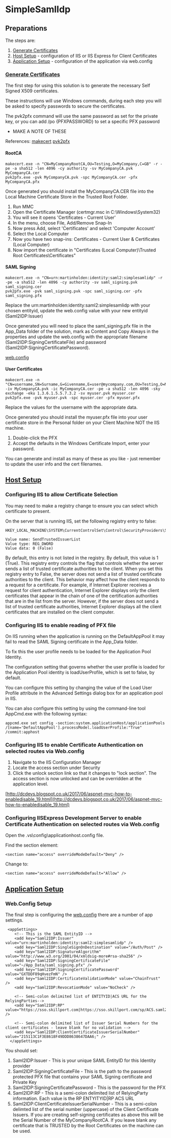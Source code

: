﻿# SimpleSamlIdp

## Preparations
The steps are:
1. [Generate Certificates](#generate-certificates)
2. [Host Setup](#host-setup) - configuration of IIS or IIS Express for Client Certificates
3. [Application Setup](#application-setup) - configuration of the application via web.config


### [Generate Certificates](#generate-certificates)
The first step for using this solution is to generate the necessary Self Signed X509 certificates.

These instructions will use Windows commands, during each step you will be asked to specify passwords to secure the certificates.

The pvk2pfx command will use the same password as set for the private key, or you can add /po {PFXPASSWORD} to set a specific PFX password

 - MAKE A NOTE OF THESE

References:
[makecert](https://docs.microsoft.com/en-us/windows-hardware/drivers/devtest/makecert)
[pvk2pfx](https://docs.microsoft.com/en-us/windows-hardware/drivers/devtest/pvk2pfx)


#### RootCA
~~~
makecert.exe -n "CN=MyCompanyRootCA,OU=Testing,O=MyCompany,C=GB" -r -pe -a sha512 -len 4096 -cy authority -sv MyCompanyCA.pvk MyCompanyCA.cer
pvk2pfx.exe -pvk MyCompanyCA.pvk -spc MyCompanyCA.cer -pfx MyCompanyCA.pfx
~~~

Once generated you should install the MyCompanyCA.CER file into the Local Machine Certificate Store in the Trusted Root Folder.

1. Run MMC
2. Open the Certificate Manager (certmgr.msc in C:\Windows\System32)
3. You will see it opens 'Certificates - Current User'
4. In the menu, choose File, Add/Remove Snap-In
5. Now press Add, select 'Certificates' and select 'Computer Account'
5. Select the Local Computer
6. Now you have two snap-ins: Certificates - Current User & Certificates (Local Computer)
8. Now import the certificate in "Certificates (Local Computer)\Trusted Root Certificates\Certificates"

#### SAML Signing
~~~
makecert.exe -n "CN=urn:martinholden:identity:saml2:simplesamlidp" -r -pe -a sha512 -len 4096 -cy authority -sv saml_signing.pvk saml_signing.cer
pvk2pfx.exe -pvk saml_signing.pvk -spc saml_signing.cer -pfx saml_signing.pfx
~~~
Replace the urn:martinholden:identity:saml2:simplesamlidp with your chosen entityid, update the web.config value with your new entityid (Saml2IDP:Issuer)

Once generated you will need to place the saml_signing.pfx file in the App_Data folder of the solution, mark as Content and Copy Always in the properties and update the web.config with the appropriate filename (Saml2IDP:SigningCertificateFile) and password (Saml2IDP:SigningCertificatePassword).

[web.config](https://github.com/martinholden-skillsoft/SimpleSamlIdp/blob/master/SimpleSamlIdp/Web.config)

#### User Certificates
~~~
makecert.exe -n "CN=username,SN=Surname,G=Givenname,E=user@mycompany.com,OU=Testing,O=MyCompany,C=GB" -iv MyCompanyCA.pvk -ic MyCompanyCA.cer -pe -a sha512 -len 4096 -sky exchange -eku 1.3.6.1.5.5.7.3.2 -sv myuser.pvk myuser.cer
pvk2pfx.exe -pvk myuser.pvk -spc myuser.cer -pfx myuser.pfx
~~~
Replace the values for the username with the appropriate data.

Once generated you should install the myuser.pfx file into your user certificate store in the Personal folder on your Client Machine NOT the IIS machine.

1. Double-click the PFX
2. Accept the defaults in the Windows Certificate Import, enter your password.

You can generate and install as many of these as you like - just remember to update the user info and the cert filenames.

## [Host Setup](#host-setup)

### Configuring IIS to allow Certificate Selection

You may need to make a registry change to ensure you can select which certificate to present.

On the server that is running IIS, set the following registry entry to false: 

~~~
HKEY_LOCAL_MACHINE\SYSTEM\CurrentControlSet\Control\SecurityProviders\SCHANNEL

Value name: SendTrustedIssuerList
Value type: REG_DWORD
Value data: 0 (False)
~~~

By default, this entry is not listed in the registry. By default, this value is 1 (True). This registry entry controls the flag that controls whether the server sends a list of trusted certificate authorities to the client. When you set this registry entry to False, the server does not send a list of trusted certificate authorities to the client. This behavior may affect how the client responds to a request for a certificate. For example, if Internet Explorer receives a request for client authentication, Internet Explorer displays only the client certificates that appear in the chain of one of the certification authorities that are in the list from the server. However, if the server does not send a list of trusted certificate authorities, Internet Explorer displays all the client certificates that are installed on the client computer. 

### Configuring IIS to enable reading of PFX file

On IIS running when the application is running on the DefaultAppPool it may fail to read the SAML Signing certificate in the App_Data folder.

To fix this the user profile needs to be loaded for the Application Pool Identity.

The configuration setting that governs whether the user profile is loaded for the Application Pool identity is loadUserProfile, which is set to false, by default.

You can configure this setting by changing the value of the Load User Profile attribute in the Advanced Settings dialog box for an application pool in IIS.

You can also configure this setting by using the command-line tool AppCmd.exe with the following syntax:
~~~
appcmd.exe set config -section:system.applicationHost/applicationPools /[name='DefaultAppPool'].processModel.loadUserProfile:"True" /commit:apphost
~~~

### Configuring IIS to enable Certificate Authentication on selected routes via Web.config

1. Navigate to the IIS Configuration Manager
2. Locate the access section under Security
3. Click the unlock section link so that it changes to "lock section". The access section is now unlocked and can be overridden at the application level. 

[http://dcdevs.blogspot.co.uk/2017/06/aspnet-mvc-how-to-enabledisable_19.html](http://dcdevs.blogspot.co.uk/2017/06/aspnet-mvc-how-to-enabledisable_19.html)

### Configuring IISExpress Development Server to enable Certificate Authentication on selected routes via Web.config

Open the .vs\config\applicationhost.config file.

Find the section element:
~~~
<section name="access" overrideModeDefault="Deny" />
~~~

Change to:
~~~
<section name="access" overrideModeDefault="Allow" />
~~~

## [Application Setup](#application-setup)
### Web.Config Setup

The final step is configuring the [web.config](https://github.com/martinholden-skillsoft/SimpleSamlIdp/blob/master/SimpleSamlIdp/Web.config) there are a number of app settings.

~~~
 <appSettings>
    <!-- This is the SAML EntityID -->
    <add key="Saml2IDP:Issuer" value="urn:martinholden:identity:saml2:simplesamlidp" />
    <add key="Saml2IDP:SingleSignOnDestination" value="/Auth/Post" />
    <add key="Saml2IDP:SignatureAlgorithm" value="http://www.w3.org/2001/04/xmldsig-more#rsa-sha256" />
    <add key="Saml2IDP:SigningCertificateFile" value="~/App_Data/saml_signing.pfx" />
    <add key="Saml2IDP:SigningCertificatePassword" value="GXTDDF89qHvezFmN" />
    <add key="Saml2IDP:CertificateValidationMode" value="ChainTrust" />
    <add key="Saml2IDP:RevocationMode" value="NoCheck" />

    <!-- Semi-colon delimited list of ENTITYID|ACS URL for the RelyingParties-->
    <add key="Saml2IDP:RP" value="https://sso.skillport.com|https://sso.skillport.com/sp/ACS.saml2" />

    <!-- Semi-colon delimited list of Issuer Serial Numbers for the client certificates - leave blank for no validation -->
    <add key="Saml2IDP:ClientCertificateIssuerSerialNumber" value="‎215113C1F3E8618F49DDD8638647DAA6;" />
  </appSettings>
~~~

You should set:
1. Saml2IDP:Issuer - This is your unique SAML EntityID for this Identity provider
2. Saml2IDP:SigningCertificateFile - This is the path to the password protected PFX file that contains your SAML Signing certificate and Private Key
3. Saml2IDP:SigningCertificatePassword - This is the password for the PFX
4. Saml2IDP:RP - This is a semi-colon delimited list of RelyingParty information. Each value is the RP ENTYITYID|RP ACS URL
5. Saml2IDP:ClientCertificateIssuerSerialNumber -  This is a semi-colon delimted list of the serial number (uppercase) of the Client Certificate Issuers.  If you are creating self-signing certificates as above this will be the Serial Number of the MyCompanyRootCA. If you leave blank any certificate that is TRUSTED by the Root Certificates on the machine can be used.







